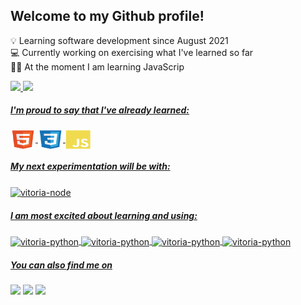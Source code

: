 ## Welcome to my Github profile! 

💡  Learning software development since August 2021 <br>
💻 Currently working on exercising what I've learned so far <br>
👩‍💻 At the moment I am learning JavaScrip <br>

<!-- profile inf -->
<div style="display: inline">
  <a href="https://github.com/calvitoria">
  <img height="170em" src="https://github-readme-stats.vercel.app/api?username=calvitoria&show_icons=true&theme=dracula&include_all_commits=true&count_private=true"/>
  <img height="170em" src="https://github-readme-stats.vercel.app/api/top-langs/?username=calvitoria&layout=compact&langs_count=7&theme=dracula"/>
</div>

  <!-- about my journey as a web developer -->
  ##### I'm proud to say that I've already learned:
 <div style="display: inline_block">
    
  <img align="center" alt="vitoria-HTML" height="30" width="40" src="https://raw.githubusercontent.com/devicons/devicon/master/icons/html5/html5-original.svg"/>
  <img align="center" alt="vitoria-CSS" height="30" width="40" src="https://raw.githubusercontent.com/devicons/devicon/master/icons/css3/css3-original.svg"/>
  <img align="center" alt="vitoria-Js" height="30" width="40" src="https://raw.githubusercontent.com/devicons/devicon/master/icons/javascript/javascript-plain.svg"/>
 
</div>
  

   ##### My next experimentation will be with:
<div style="display: inline_block">
  <img align="center" alt="vitoria-node" height="30" width="40" src="https://cdn.jsdelivr.net/gh/devicons/devicon/icons/nodejs/nodejs-original.svg" />
</div>
  
   ##### I am most excited about learning and using:
<div style="display: inline_block">
  <img align="center" alt="vitoria-python" height="30" width="40" src="https://cdn.jsdelivr.net/gh/devicons/devicon/icons/python/python-original.svg" />
  <img align="center" alt="vitoria-python" height="30" width="40" src="https://cdn.jsdelivr.net/gh/devicons/devicon/icons/dart/dart-original.svg" />
  <img align="center" alt="vitoria-python" height="30" width="40" src="https://cdn.jsdelivr.net/gh/devicons/devicon/icons/flutter/flutter-original.svg" />
  <img align="center" alt="vitoria-python" height="30" width="40" src="https://cdn.jsdelivr.net/gh/devicons/devicon/icons/react/react-original.svg" />
</div>
  
  ##### You can also find me on
  
<div> 
  <a href="https://instagram.com/calvitoria" target="_blank"><img src="https://img.shields.io/badge/-Instagram-%23E4405F?style=for-the-badge&logo=instagram&logoColor=white" target="_blank"></a>
  <a href = "mailto:calvi.vitoria@gmail.com"><img src="https://img.shields.io/badge/-Gmail-%23333?style=for-the-badge&logo=gmail&logoColor=white" target="_blank"></a>
  <a href="https://www.linkedin.com/in/vitoria-calvi-meinerz-3733181a4/" target="_blank"><img src="https://img.shields.io/badge/-LinkedIn-%230077B5?style=for-the-badge&logo=linkedin&logoColor=white" target="_blank"></a> 
</div>


  

